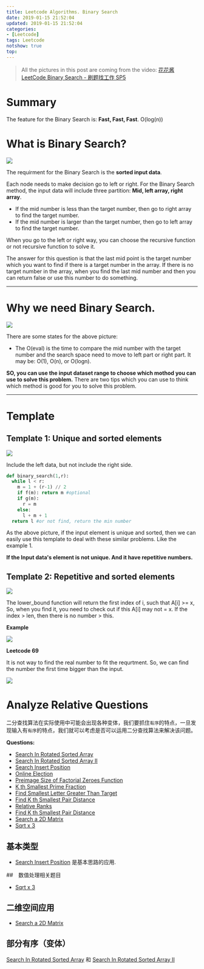 ```yaml
---
title: Leetcode Algorithms. Binary Search
date: 2019-01-15 21:52:04
updated: 2019-01-15 21:52:04
categories: 
- [Leetcode]
tags: Leetcode
notshow: true
top:
---
```


> All the pictures in this post are coming from the video: 
> [花花酱 LeetCode Binary Search - 刷题找工作 SP5](https://www.youtube.com/watch?v=v57lNF2mb_s) 

# Summary

The feature for the Binary Search is: **Fast, Fast, Fast**. O(log(n))

# What is Binary Search?

![](/images/in-post/2019-01-15-Algorithms-Binary-Search/2019-01-15-21-57-59.png)

The requirment for the Binary Search is the **sorted input data**.

Each node needs to make decision go to left or right. For the Binary Search method, the input data will include three partition: **Mid, left array, right array**.

- If the mid number is less than the target number, then go to right array to find the target number.
- If the mid number is larger than the target number, then go to left array to find the target number.
  
When you go to the left or right way, you can choose the recursive function or not recursive function to solve it.

The answer for this question is that the last mid point is the target number which you want to find if there is a target number in the array. If there is no target number in the array, when you find the last mid number and then you can return false or use this number to do something.

<!-- more -->

-----------

# Why we need Binary Search.

![](/images/in-post/2019-01-15-Algorithms-Binary-Search/2019-01-15-22-06-06.png)

There are some states for the above picture:

- The O(eval) is the time to compare the mid number with the target number and the search space need to move to left part or right part. It may be: O(1), O(n), or O(logn).

**SO, you can use the input dataset range to choose which mothod you can use to solve this problem.** There are two tips which you can use to think which method is good for you to solve this problem.

<!-- TODO: Wathc the video to add the note for how we can choose a method to solve the problem. -->

-----------

# Template

## Template 1: Unique and sorted elements

![](/images/in-post/2019-01-15-Algorithms-Binary-Search/2019-01-15-22-15-33.png)

Include the left data, but not include the right side.

```python
def binary_search(1,r):
  while l < r:
    m = 1 + (r-1) // 2
    if f(m): return m #optional
    if g(m):
      r = m
    else:
      l + m + 1
  return l #or not find, return the min number
```

As the above picture, if the input element is unique and sorted, then we can easily use this template to deal with these similar problems. Like the example 1.

**If the Input data's element is not unique. And it have repetitive numbers.**

## Template 2: Repetitive and sorted elements

![](/images/in-post/2019-01-15-Algorithms-Binary-Search/2019-01-15-22-34-55.png)

The lower_bound function will return the first index of i, such that A[i] >= x, So, when you find it, you need to check out if this A[i] may not = x. If the index > len, then there is no number > this. 

**Example**

![](/images/in-post/2019-01-15-Algorithms-Binary-Search/2019-01-15-22-44-18.png)

**Leetcode 69**

It is not way to find the real number to fit the requrtment. So, we can find the number the first time bigger than the input.

![](/images/in-post/2019-01-15-Algorithms-Binary-Search/2019-01-15-22-47-51.png)

# Analyze Relative Questions

二分查找算法在实际使用中可能会出现各种变体，我们要抓住`有序`的特点，一旦发现输入有`有序`的特点，我们就可以考虑是否可以运用二分查找算法来解决该问题。

**Questions:**

* [Search In Rotated Sorted Array](../Leetcode-33-Search-In-Rotated-Sorted-Array/)
* [Search In Rotated Sorted Array II](../Leetcode-81-Search-In-Rotated-Sorted-Array-II/)
* [Search Insert Position](../Leetcode-35-Search-Insert-Position/)
* [Online Election](../Leetcode-911-Online-Election/)
* [Preimage Size of Factorial Zeroes Function](../Leetcode-793-Preimage-Size-of-Factorial-Zeroes-Function/)
* [K th Smallest Prime Fraction](../Leetcode-786-K-th-Smallest-Prime-Fraction/)
* [Find Smallest Letter Greater Than Target](../Leetcode-744-Find-Smallest-Letter-Greater-Than-Target/)
* [Find K th Smallest Pair Distance](../Leetcode-719-Find-K-th-Smallest-Pair-Distance/)
* [Relative Ranks](../Leetcode-506-Relative-Ranks/)
* [Find K th Smallest Pair Distance](../Leetcode-719-Find-K-th-Smallest-Pair-Distance/)
* [Search a 2D Matrix](../Leetcode-74-Search-a-2D-Matrix/)
* [Sqrt x 3](../Leetcode-69-Sqrt-x-3/)

## 基本类型

* [Search Insert Position](../Leetcode-35-Search-Insert-Position/) 是基本思路的应用.

##　数值处理相关题目

* [Sqrt x 3](../Leetcode-69-Sqrt-x-3/)

## 二维空间应用

* [Search a 2D Matrix](../Leetcode-74-Search-a-2D-Matrix/)

## 部分有序（变体）

[Search In Rotated Sorted Array](../Leetcode-33-Search-In-Rotated-Sorted-Array/) 和 [Search In Rotated Sorted Array II](../Leetcode-81-Search-In-Rotated-Sorted-Array-II/)